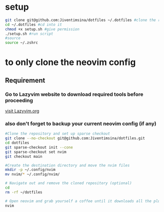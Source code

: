 # setup
```bash
git clone git@github.com:Jiventimsina/dotfiles ~/.dotfiles #clone the repo
cd ~/.dotfiles #cd into it
chmod +x setup.sh #give permission
./setup.sh #run script
#source
source ~/.zshrc
```


# to only clone the neovim config

## Requirement
### Go to Lazyvim website to download required tools before proceeding
[visit Lazyvim.org](https://www.lazyvim.org)

### also don't forget to backup your current neovim config (if any)
```bash
#Clone the repository and set up sparse checkout
git clone --no-checkout git@github.com:Jiventimsina/dotfiles.git
cd dotfiles
git sparse-checkout init --cone
git sparse-checkout set nvim
git checkout main

#Create the destination directory and move the nvim files
mkdir -p ~/.config/nvim
mv nvim/* ~/.config/nvim/

# Navigate out and remove the cloned repository (optional)
cd
rm -rf ~/dotfiles

# Open neovim and grab yourself a coffee until it downloads all the plugins
nvim
```
